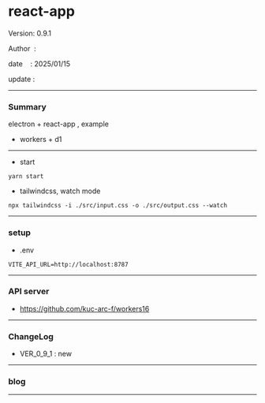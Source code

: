 ﻿# react-app

 Version: 0.9.1

 Author  :

 date    : 2025/01/15 
 
 update  :

***
### Summary

electron + react-app , example

* workers + d1

***
* start

```
yarn start
```

* tailwindcss, watch mode
```
npx tailwindcss -i ./src/input.css -o ./src/output.css --watch
```

***
### setup

* .env

```
VITE_API_URL=http://localhost:8787
```
***
### API server

* https://github.com/kuc-arc-f/workers16

***
### ChangeLog
* VER_0_9_1 : new

***
### blog 


***

